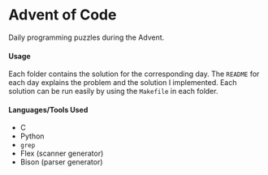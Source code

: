 # Advent of Code
Daily programming puzzles during the Advent.

#### Usage

Each folder contains the solution for the corresponding day. The `README` for
each day explains the problem and the solution I implemented. Each solution can
be run easily by using the `Makefile` in each folder.

#### Languages/Tools Used

* C
* Python
* `grep`
* Flex (scanner generator)
* Bison (parser generator)
